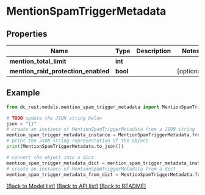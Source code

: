# MentionSpamTriggerMetadata


## Properties

Name | Type | Description | Notes
------------ | ------------- | ------------- | -------------
**mention_total_limit** | **int** |  | 
**mention_raid_protection_enabled** | **bool** |  | [optional] 

## Example

```python
from dc_rest.models.mention_spam_trigger_metadata import MentionSpamTriggerMetadata

# TODO update the JSON string below
json = "{}"
# create an instance of MentionSpamTriggerMetadata from a JSON string
mention_spam_trigger_metadata_instance = MentionSpamTriggerMetadata.from_json(json)
# print the JSON string representation of the object
print(MentionSpamTriggerMetadata.to_json())

# convert the object into a dict
mention_spam_trigger_metadata_dict = mention_spam_trigger_metadata_instance.to_dict()
# create an instance of MentionSpamTriggerMetadata from a dict
mention_spam_trigger_metadata_from_dict = MentionSpamTriggerMetadata.from_dict(mention_spam_trigger_metadata_dict)
```
[[Back to Model list]](../README.md#documentation-for-models) [[Back to API list]](../README.md#documentation-for-api-endpoints) [[Back to README]](../README.md)


